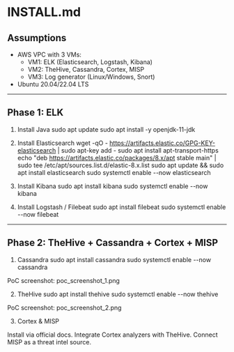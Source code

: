 # INSTALL.md

## Assumptions
- AWS VPC with 3 VMs:
  - VM1: ELK (Elasticsearch, Logstash, Kibana)
  - VM2: TheHive, Cassandra, Cortex, MISP
  - VM3: Log generator (Linux/Windows, Snort)
- Ubuntu 20.04/22.04 LTS

---

## Phase 1: ELK

1. Install Java
sudo apt update
sudo apt install -y openjdk-11-jdk

2. Install Elasticsearch
wget -qO - https://artifacts.elastic.co/GPG-KEY-elasticsearch | sudo apt-key add -
sudo apt install apt-transport-https
echo "deb https://artifacts.elastic.co/packages/8.x/apt stable main" | \
  sudo tee /etc/apt/sources.list.d/elastic-8.x.list
sudo apt update && sudo apt install elasticsearch
sudo systemctl enable --now
elasticsearch

3. Install Kibana
sudo apt install kibana
sudo systemctl enable --now kibana

4. Install Logstash / Filebeat
sudo apt install filebeat
sudo systemctl enable --now filebeat

---

## Phase 2: TheHive + Cassandra + Cortex + MISP
1. Cassandra
sudo apt install cassandra
sudo systemctl enable --now cassandra

  PoC screenshot: poc_screenshot_1.png

2. TheHive
sudo apt install thehive
sudo systemctl enable --now thehive

  PoC screenshot: poc_screenshot_2.png

3. Cortex & MISP

Install via official docs.
Integrate Cortex analyzers with TheHive.
Connect MISP as a threat intel source.

